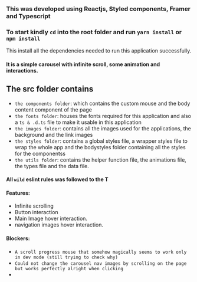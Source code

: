 ### This was developed using Reactjs, Styled components, Framer and Typescript

### To start kindly `cd` into the root folder and run  `yarn install` or `npm install`
This install all the dependencies needed to run this application successfully.

#### It is a simple carousel with infinite scroll, some animation and interactions.

## The src folder contains
- `the components folder`: which contains the custom mouse and the body content component of the page 
- `the fonts folder`: houses the fonts required for this application and also a `ts & .d.ts` file to make it usable in this application
- `the images folder`: contains all the images used for the applications, the background and the link images
- `the styles folder`: contains a global styles file, a wrapper styles file to wrap the whole app and the bodystyles folder containing all the styles for the componentss
- `the utils folder`: contains the helper function file, the animations file, the types file and the data file.


#### All `wild` eslint rules was followed to the T

#### Features: 
- Infinite scrolling
- Button interaction
- Main Image hover interaction.
- navigation images hover interaction.

#### Blockers: 
- `A scroll progress mouse that somehow magically seems to work only in dev mode (still trying to check why)`
- `Could not change the carousel nav images by scrolling on the page but works perfectly alright when clicking`
-
